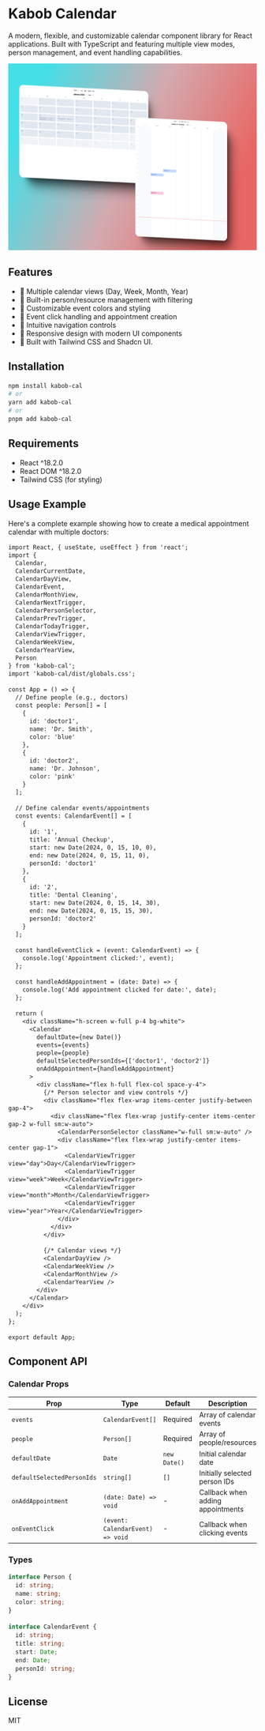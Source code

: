 # Kabob Calendar

A modern, flexible, and customizable calendar component library for React applications. Built with TypeScript and featuring multiple view modes, person management, and event handling capabilities.

![Kabob Calendar Preview](./assets/calendar-overview.png)

## Features

- 📅 Multiple calendar views (Day, Week, Month, Year)
- 👥 Built-in person/resource management with filtering
- 🎨 Customizable event colors and styling
- 🎯 Event click handling and appointment creation
- 🔄 Intuitive navigation controls
- 📱 Responsive design with modern UI components
- 💅 Built with Tailwind CSS and Shadcn UI.

## Installation

```bash
npm install kabob-cal
# or
yarn add kabob-cal
# or
pnpm add kabob-cal
```

## Requirements

- React ^18.2.0
- React DOM ^18.2.0
- Tailwind CSS (for styling)

## Usage Example

Here's a complete example showing how to create a medical appointment calendar with multiple doctors:

```tsx
import React, { useState, useEffect } from 'react';
import {
  Calendar,
  CalendarCurrentDate,
  CalendarDayView,
  CalendarEvent,
  CalendarMonthView,
  CalendarNextTrigger,
  CalendarPersonSelector,
  CalendarPrevTrigger,
  CalendarTodayTrigger,
  CalendarViewTrigger,
  CalendarWeekView,
  CalendarYearView,
  Person
} from 'kabob-cal';
import 'kabob-cal/dist/globals.css';

const App = () => {
  // Define people (e.g., doctors)
  const people: Person[] = [
    {
      id: 'doctor1',
      name: 'Dr. Smith',
      color: 'blue'
    },
    {
      id: 'doctor2',
      name: 'Dr. Johnson',
      color: 'pink'
    }
  ];

  // Define calendar events/appointments
  const events: CalendarEvent[] = [
    {
      id: '1',
      title: 'Annual Checkup',
      start: new Date(2024, 0, 15, 10, 0),
      end: new Date(2024, 0, 15, 11, 0),
      personId: 'doctor1'
    },
    {
      id: '2',
      title: 'Dental Cleaning',
      start: new Date(2024, 0, 15, 14, 30),
      end: new Date(2024, 0, 15, 15, 30),
      personId: 'doctor2'
    }
  ];

  const handleEventClick = (event: CalendarEvent) => {
    console.log('Appointment clicked:', event);
  };

  const handleAddAppointment = (date: Date) => {
    console.log('Add appointment clicked for date:', date);
  };

  return (
    <div className="h-screen w-full p-4 bg-white">
      <Calendar
        defaultDate={new Date()}
        events={events}
        people={people}
        defaultSelectedPersonIds={['doctor1', 'doctor2']}
        onAddAppointment={handleAddAppointment}
      >
        <div className="flex h-full flex-col space-y-4">
          {/* Person selector and view controls */}
          <div className="flex flex-wrap items-center justify-between gap-4">
            <div className="flex flex-wrap justify-center items-center gap-2 w-full sm:w-auto">
              <CalendarPersonSelector className="w-full sm:w-auto" />
              <div className="flex flex-wrap justify-center items-center gap-1">
                <CalendarViewTrigger view="day">Day</CalendarViewTrigger>
                <CalendarViewTrigger view="week">Week</CalendarViewTrigger>
                <CalendarViewTrigger view="month">Month</CalendarViewTrigger>
                <CalendarViewTrigger view="year">Year</CalendarViewTrigger>
              </div>
            </div>
          </div>

          {/* Calendar views */}
          <CalendarDayView />
          <CalendarWeekView />
          <CalendarMonthView />
          <CalendarYearView />
        </div>
      </Calendar>
    </div>
  );
};

export default App;
```

## Component API

### Calendar Props

| Prop | Type | Default | Description |
|------|------|---------|-------------|
| `events` | `CalendarEvent[]` | Required | Array of calendar events |
| `people` | `Person[]` | Required | Array of people/resources |
| `defaultDate` | `Date` | `new Date()` | Initial calendar date |
| `defaultSelectedPersonIds` | `string[]` | `[]` | Initially selected person IDs |
| `onAddAppointment` | `(date: Date) => void` | - | Callback when adding appointments |
| `onEventClick` | `(event: CalendarEvent) => void` | - | Callback when clicking events |

### Types

```typescript
interface Person {
  id: string;
  name: string;
  color: string;
}

interface CalendarEvent {
  id: string;
  title: string;
  start: Date;
  end: Date;
  personId: string;
}
```

## License

MIT
